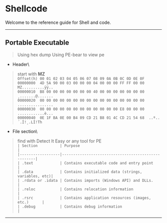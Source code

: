 #  Shellcode

Welcome to the reference guide for Shell and code.

---

## Portable Executable

> Using hex dump
> Using PE-bear to view pe

- Header\
> start with **MZ**\
`Offset(h) 00 01 02 03 04 05 06 07 08 09 0A 0B 0C 0D 0E 0F`\
`00000000  4D 5A 90 00 03 00 00 00 04 00 00 00 FF FF 00 00  MZ..........ÿÿ..`\
`00000010  B8 00 00 00 00 00 00 00 40 00 00 00 00 00 00 00  ¸.......@.......`\
`00000020  00 00 00 00 00 00 00 00 00 00 00 00 00 00 00 00  ................`\
`00000030  00 00 00 00 00 00 00 00 00 00 00 00 E8 00 00 00  ............è...`\
`00000040  0E 1F BA 0E 00 B4 09 CD 21 B8 01 4C CD 21 54 68  ..º..´.Í!¸.LÍ!Th`

- File section\
> find with Detect It Easy or any tool for PE \
`| Section          | Purpose                                            |`\
`|------------------|----------------------------------------------------|`\
`| .text            | Contains executable code and entry point           |`\
`| .data            | Contains initialized data (strings, variables, etc)|`\
`| .rdata or .idata | Contains imports (Windows API) and DLLs.           |`\
`| .reloc           | Contains relocation information                    |`\
`| .rsrc            | Contains application resources (images, etc.)      |`\
`| .debug           | Contains debug information                         |`

---

